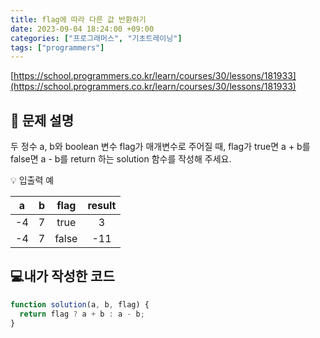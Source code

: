 ```yaml
---
title: flag에 따라 다른 값 반환하기
date: 2023-09-04 18:24:00 +09:00
categories: ["프로그래머스", "기초트레이닝"]
tags: ["programmers"]
---
```


[https://school.programmers.co.kr/learn/courses/30/lessons/181933](https://school.programmers.co.kr/learn/courses/30/lessons/181933)

## 📔 문제 설명

두 정수 a, b와 boolean 변수 flag가 매개변수로 주어질 때, flag가 true면 a + b를 false면 a - b를 return 하는 solution 함수를 작성해 주세요.

💡 입출력 예

|  a  |  b  | flag  | result |
| :-: | :-: | :---: | :----: |
| \-4 |  7  | true  |   3    |
| \-4 |  7  | false |  \-11  |

## 💻내가 작성한 코드

```js
function solution(a, b, flag) {
  return flag ? a + b : a - b;
}
```
